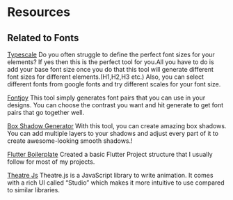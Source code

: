 # Resources

## Related to Fonts

[Typescale](https://type-scale.com/)
Do you often struggle to define the perfect font sizes for your elements? If yes then this is the perfect tool for you.All you have to do is add your base font size once you do that this tool will generate different font sizes for different elements.(H1,H2,H3 etc.)
Also, you can select different fonts from google fonts and try different scales for your font size.

[Fontjoy](https://fontjoy.com/)
This tool simply generates font pairs that you can use in your designs. You can choose the contrast you want and hit generate to get font pairs that go together well.

[Box Shadow Generator](https://shadows.brumm.af/)
With this tool, you can create amazing box shadows. You can add multiple layers to your shadows and adjust every part of it to create awesome-looking smooth shadows.!

[Flutter Boilerplate](https://github.com/mhmzdev/Flutter-Boilplate-2.5)
Created a basic Flutter Project structure that I usually follow for most of my projects.

[Theatre Js](https://www.theatrejs.com/)
Theatre.js is a JavaScript library to write animation. It comes with a rich UI called “Studio” which makes it more intuitive to use compared to similar libraries.
